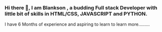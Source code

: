 ### Hi there 👋, I am Blankson , a budding Full stack Developer with little bit of skills in HTML/CSS, JAVASCRIPT and PYTHON.
I have 6 Months of experience and aspiring to learn to learn more.........

<!--
**yhaw12/yhaw12** is a ✨ _special_ ✨ repository because its `README.md` (this file) appears on your GitHub profile.

Here are some ideas to get you started:

- 🔭 I’m currently working on ...
- 🌱 I’m currently learning ...
- 👯 I’m looking to collaborate on ...
- 🤔 I’m looking for help with ...
- 💬 Ask me about ...
- 📫 How to reach me: ...
- 😄 Pronouns: ...
- ⚡ Fun fact: ...
-->
